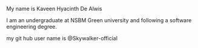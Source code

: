 My name is Kaveen Hyacinth De Alwis

I am an undergraduate at NSBM Green university and following a software engineering degree.

my git hub user name is @Skywalker-official